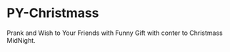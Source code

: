 # PY-Christmass
Prank and Wish to Your Friends with Funny Gift with conter to Christmass MidNight. 
